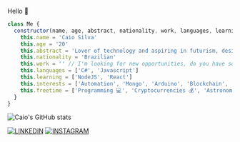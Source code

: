 Hello 👋

```javascript
class Me {
  constructor(name, age, abstract, nationality, work, languages, learning, interests, freetime) {
    this.name = 'Caio Silva'
    this.age = '20'
    this.abstract = 'Lover of technology and aspiring in futurism, design in the blood and programming in the vein.'
    this.nationality = 'Brazilian'
    this.work = '' // I'm looking for new opportunities, do you have some challenge for me?
    this.languages = ['C#', 'Javascript']
    this.learning = ['NodeJS', 'React']
    this.interests = ['Automation', 'Mongo', 'Arduino', 'Blockchain', 'Aviation']
    this.freetime = ['Programming 💻', 'Cryptocurrencies 💰', 'Astronomy 🔭', 'Aviation ✈️']
  }
}
```

![Caio's GitHub stats](https://github-readme-stats.vercel.app/api?username=CaaioSB&show_icons=true&theme=github_dark&include_all_commits=true)

[![LINKEDIN](https://img.shields.io/badge/LINKEDIN%20-%23323330.svg?&style=for-the-badge&logo=linkedin&logoColor=white&color=blue)](https://www.linkedin.com/in/caiosilvabatista/)
[![INSTAGRAM](https://img.shields.io/badge/INSTAGRAM%20-%23323330.svg?&style=for-the-badge&logo=instagram&logoColor=white&color=blueviolet)](https://www.instagram.com/caaio.sb/)
